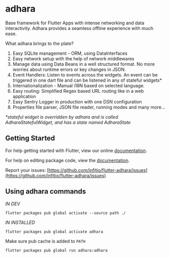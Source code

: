# adhara

Base framework for Flutter Apps with intense networking and data interactivity.
Adhara provides a seamless offline experience with much ease.

What adhara brings to the plate?

  1. Easy SQLite management - ORM, using DataInterfaces
  2. Easy network setup with the help of network middlewares
  3. Manage data using Data Beans in a well structured format. No more worries about runtime errors or key changes in JSON.
  4. Event Handlers: Listen to events across the widgets. An event can be triggered in one dart file and can be listened in any of stateful widgets*
  5. Internationalization - Manual i18N based on selected language.
  6. Easy routing: Simplified Regex based URL routing like in a web application
  7. Easy Sentry Logger in production with one DSN configuration
  8. Properties file parser, JSON file reader, running modes and many more...


_*stateful widget is overridden by adhara and is called AdharaStatefulWidget, and has a state named AdharaState_


## Getting Started

For help getting started with Flutter, view our online [documentation](https://flutter.io/).

For help on editing package code, view the [documentation](https://flutter.io/developing-packages/).


Report your issues: [https://github.com/infitio/flutter-adhara/issues](https://github.com/infitio/flutter-adhara/issues)

## Using adhara commands

_IN DEV_

`flutter packages pub global activate --source path ./`

_IN INSTALLED_

`flutter packages pub global activate adhara`

Make sure pub cache is added to `PATH`

`flutter packages pub global run adhara:adhara`
